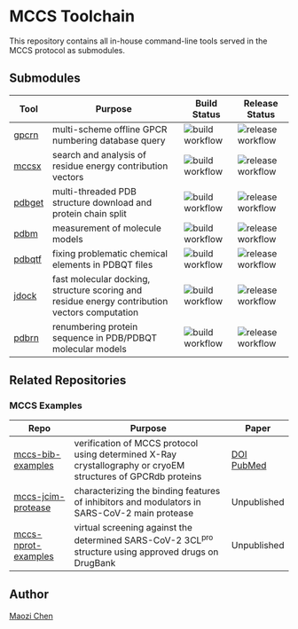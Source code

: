 # MCCS Toolchain

This repository contains all in-house command-line tools served in the MCCS protocol as submodules.

## Submodules

|Tool|Purpose|Build Status|Release Status|
|-|-|-|-|
|[gpcrn](https://github.com/stcmz/gpcrn)|multi-scheme offline GPCR numbering database query|![build workflow](https://github.com/stcmz/gpcrn/actions/workflows/build.yml/badge.svg)|![release workflow](https://github.com/stcmz/gpcrn/actions/workflows/release.yml/badge.svg)|
|[mccsx](https://github.com/stcmz/mccsx)|search and analysis of residue energy contribution vectors|![build workflow](https://github.com/stcmz/mccsx/actions/workflows/build.yml/badge.svg)|![release workflow](https://github.com/stcmz/mccsx/actions/workflows/release.yml/badge.svg)|
|[pdbget](https://github.com/stcmz/pdbget)|multi-threaded PDB structure download and protein chain split|![build workflow](https://github.com/stcmz/pdbget/actions/workflows/build.yml/badge.svg)|![release workflow](https://github.com/stcmz/pdbget/actions/workflows/release.yml/badge.svg)|
|[pdbm](https://github.com/stcmz/pdbm)|measurement of molecule models|![build workflow](https://github.com/stcmz/pdbm/actions/workflows/build.yml/badge.svg)|![release workflow](https://github.com/stcmz/pdbm/actions/workflows/release.yml/badge.svg)|
|[pdbqtf](https://github.com/stcmz/pdbqtf)|fixing problematic chemical elements in PDBQT files|![build workflow](https://github.com/stcmz/pdbqtf/actions/workflows/build.yml/badge.svg)|![release workflow](https://github.com/stcmz/pdbqtf/actions/workflows/release.yml/badge.svg)|
|[jdock](https://github.com/stcmz/jdock)|fast molecular docking, structure scoring and residue energy contribution vectors computation|![build workflow](https://github.com/stcmz/jdock/actions/workflows/build.yml/badge.svg)|![release workflow](https://github.com/stcmz/jdock/actions/workflows/release.yml/badge.svg)|
|[pdbrn](https://github.com/stcmz/pdbrn)|renumbering protein sequence in PDB/PDBQT molecular models|![build workflow](https://github.com/stcmz/pdbrn/actions/workflows/build.yml/badge.svg)|![release workflow](https://github.com/stcmz/pdbrn/actions/workflows/release.yml/badge.svg)|


## Related Repositories

### MCCS Examples

|Repo|Purpose|Paper|
|-|-|-|
|[mccs-bib-examples](https://github.com/stcmz/mccs-bib-examples)|verification of MCCS protocol using determined X-Ray crystallography or cryoEM structures of GPCRdb proteins|[DOI](https://doi.org/10.1021/acschemneuro.0c00372)<br/>[PubMed](https://pubmed.ncbi.nlm.nih.gov/33856784/)|
|[mccs-jcim-protease](https://github.com/stcmz/mccs-jcim-protease)|characterizing the binding features of inhibitors and modulators in SARS-CoV-2 main protease|Unpublished|
|[mccs-nprot-examples](https://github.com/stcmz/mccs-nprot-examples)|virtual screening against the determined SARS-CoV-2 3CL<sup>pro</sup> structure using approved drugs on DrugBank|Unpublished|

## Author

[Maozi Chen]


[Maozi Chen]: https://www.linkedin.com/in/maozichen/
[Briefing in Bioinformatics]: https://academic.oup.com/bib
